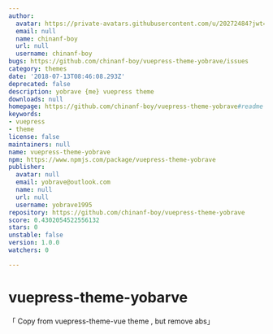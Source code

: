 ```yaml
---
author:
  avatar: https://private-avatars.githubusercontent.com/u/20272484?jwt=eyJhbGciOiJIUzI1NiIsInR5cCI6IkpXVCJ9.eyJpc3MiOiJnaXRodWIuY29tIiwiYXVkIjoicmF3LmdpdGh1YnVzZXJjb250ZW50LmNvbSIsImtleSI6ImtleTEiLCJleHAiOjE3MzQ2NTUzMjAsIm5iZiI6MTczNDY1NDEyMCwicGF0aCI6Ii91LzIwMjcyNDg0In0.ghiPLIbJuZWVyn8-1Lta0vwnqvEfJmwcHmg9hZT2ezE&v=4
  email: null
  name: chinanf-boy
  url: null
  username: chinanf-boy
bugs: https://github.com/chinanf-boy/vuepress-theme-yobrave/issues
category: themes
date: '2018-07-13T08:46:08.293Z'
deprecated: false
description: yobrave {me} vuepress theme
downloads: null
homepage: https://github.com/chinanf-boy/vuepress-theme-yobrave#readme
keywords:
- vuepress
- theme
license: false
maintainers: null
name: vuepress-theme-yobrave
npm: https://www.npmjs.com/package/vuepress-theme-yobrave
publisher:
  avatar: null
  email: yobrave@outlook.com
  name: null
  url: null
  username: yobrave1995
repository: https://github.com/chinanf-boy/vuepress-theme-yobrave
score: 0.4302054522556132
stars: 0
unstable: false
version: 1.0.0
watchers: 0

---
```


# vuepress-theme-yobarve 

「 Copy from vuepress-theme-vue theme , but remove abs」


